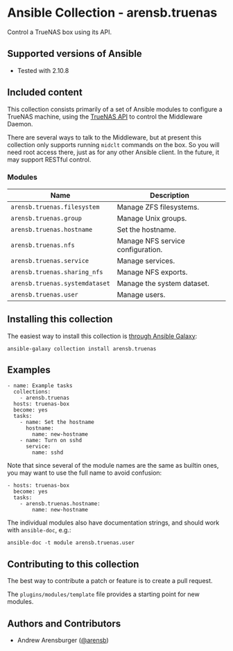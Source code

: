 # Ansible Collection - arensb.truenas

Control a TrueNAS box using its API.

## Supported versions of Ansible
- Tested with 2.10.8

## Included content

This collection consists primarily of a set of Ansible modules to
configure a TrueNAS machine, using the
[TrueNAS API](https://www.truenas.com/docs/api/websocket.html)
to control the Middleware Daemon.

There are several ways to talk to the Middleware, but at present this
collection only supports running `midclt` commands on the box. So you
will need root access there, just as for any other Ansible client. In
the future, it may support RESTful control.

### Modules
Name                           | Description
------------------------------ | ------------------
`arensb.truenas.filesystem`    | Manage ZFS filesystems.
`arensb.truenas.group`         | Manage Unix groups.
`arensb.truenas.hostname`      | Set the hostname.
`arensb.truenas.nfs`           | Manage NFS service configuration.
`arensb.truenas.service`       | Manage services.
`arensb.truenas.sharing_nfs`   | Manage NFS exports.
`arensb.truenas.systemdataset` | Manage the system dataset.
`arensb.truenas.user`          | Manage users.

## Installing this collection

The easiest way to install this collection is
[through Ansible Galaxy](https://galaxy.ansible.com/arensb/truenas):

    ansible-galaxy collection install arensb.truenas

<!--
If you want a git repository, e.g., for development:

1. Pick a directory `/my/collections/ansible_collections` to put the collection in.
2. Make sure that in your `ansible.cfg`, you have
 -->

## Examples

    - name: Example tasks
      collections:
        - arensb.truenas
      hosts: truenas-box
      become: yes
      tasks:
        - name: Set the hostname
          hostname:
            name: new-hostname
        - name: Turn on sshd
          service:
            name: sshd

Note that since several of the module names are the same as builtin
ones, you may want to use the full name to avoid confusion:

    - hosts: truenas-box
      become: yes
      tasks:
        - arensb.truenas.hostname:
            name: new-hostname

The individual modules also have documentation strings, and should work with
`ansible-doc`, e.g.:

    ansible-doc -t module arensb.truenas.user

## Contributing to this collection
The best way to contribute a patch or feature is to create a pull request.

The `plugins/modules/template` file provides a starting point for new modules.

## Authors and Contributors

- Andrew Arensburger ([@arensb](https://mastodon.social/@arensb))
